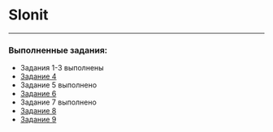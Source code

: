 # Slonit

---

### Выполненные задания:

- Задания 1-3 выполнены
- [Задание 4](https://github.com/shxnxdwn/slonit/blob/main/tasks/task-4/git-commands.md)
- Задание 5 выполнено
- [Задание 6](https://github.com/shxnxdwn/slonit/blob/main/tasks/task-6/app.js)
- Задание 7 выполнено
- [Задание 8](https://github.com/shxnxdwn/slonit/blob/main/tasks/task-8/app.js)
- [Задание 9](https://github.com/shxnxdwn/slonit/blob/main/tasks/task-9/app.js)
